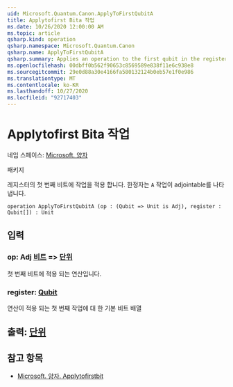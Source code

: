 ```yaml
---
uid: Microsoft.Quantum.Canon.ApplyToFirstQubitA
title: Applytofirst Bita 작업
ms.date: 10/26/2020 12:00:00 AM
ms.topic: article
qsharp.kind: operation
qsharp.namespace: Microsoft.Quantum.Canon
qsharp.name: ApplyToFirstQubitA
qsharp.summary: Applies an operation to the first qubit in the register. The modifier `A` indicates that the operation is adjointable.
ms.openlocfilehash: 00dbff0b562f90653c8569589e838f11e6c938e8
ms.sourcegitcommit: 29e0d88a30e4166fa580132124b0eb57e1f0e986
ms.translationtype: MT
ms.contentlocale: ko-KR
ms.lasthandoff: 10/27/2020
ms.locfileid: "92717403"
---
```

# <a name="applytofirstqubita-operation"></a>Applytofirst Bita 작업

네임 스페이스: [Microsoft. 양자](xref:Microsoft.Quantum.Canon)

패키지 [](https://nuget.org/packages/)


레지스터의 첫 번째 비트에 작업을 적용 합니다.
한정자는 `A` 작업이 adjointable를 나타냅니다.

```qsharp
operation ApplyToFirstQubitA (op : (Qubit => Unit is Adj), register : Qubit[]) : Unit
```


## <a name="input"></a>입력

### <a name="op--qubit--unit-adj"></a>op: Adj [비트](xref:microsoft.quantum.lang-ref.qubit) => [단위](xref:microsoft.quantum.lang-ref.unit)

첫 번째 비트에 적용 되는 연산입니다.


### <a name="register--qubit"></a>register: [Qubit](xref:microsoft.quantum.lang-ref.qubit)

연산이 적용 되는 첫 번째 작업에 대 한 기본 비트 배열



## <a name="output--unit"></a>출력: [단위](xref:microsoft.quantum.lang-ref.unit)



## <a name="see-also"></a>참고 항목

- [Microsoft. 양자. Applytofirstbit](xref:Microsoft.Quantum.Canon.ApplyToFirstQubit)